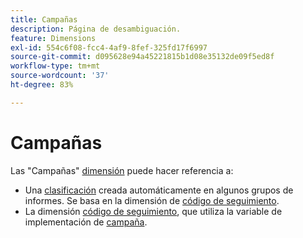 ```yaml
---
title: Campañas
description: Página de desambiguación.
feature: Dimensions
exl-id: 554c6f08-fcc4-4af9-8fef-325fd17f6997
source-git-commit: d095628e94a45221815b1d08e35132de09f5ed8f
workflow-type: tm+mt
source-wordcount: '37'
ht-degree: 83%

---
```


# Campañas

Las &quot;Campañas&quot; [dimensión](overview.md) puede hacer referencia a:

* Una [clasificación](../classifications/c-classifications.md) creada automáticamente en algunos grupos de informes. Se basa en la dimensión de [código de seguimiento](tracking-code.md).
* La dimensión [código de seguimiento](tracking-code.md), que utiliza la variable de implementación de [campaña](/help/implement/vars/page-vars/campaign.md).

